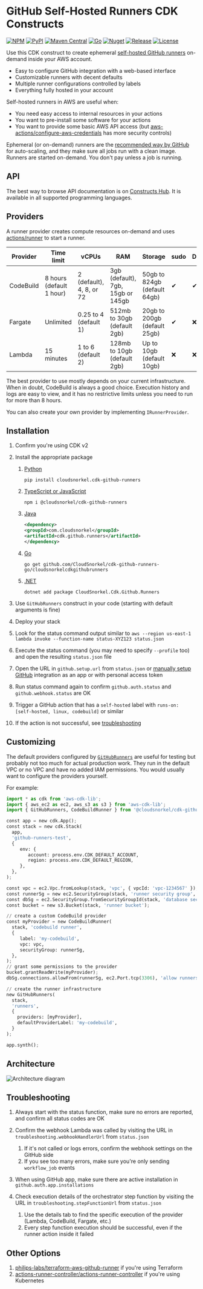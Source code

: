 # GitHub Self-Hosted Runners CDK Constructs

[![NPM](https://img.shields.io/npm/v/@cloudsnorkel/cdk-github-runners?label=npm&logo=npm)](https://www.npmjs.com/package/@cloudsnorkel/cdk-github-runners)
[![PyPI](https://img.shields.io/pypi/v/cloudsnorkel.cdk-github-runners?label=pypi&logo=pypi)](https://pypi.org/project/cloudsnorkel.cdk-github-runners)
[![Maven Central](https://img.shields.io/maven-central/v/com.cloudsnorkel/cdk.github.runners.svg?label=Maven%20Central&logo=java)](https://search.maven.org/search?q=g:%22com.cloudsnorkel%22%20AND%20a:%22cdk.github.runners%22)
[![Go](https://img.shields.io/github/v/tag/CloudSnorkel/cdk-github-runners?color=red&label=go&logo=go)](https://pkg.go.dev/github.com/CloudSnorkel/cdk-github-runners-go/cloudsnorkelcdkgithubrunners)
[![Nuget](https://img.shields.io/nuget/v/CloudSnorkel.Cdk.Github.Runners?color=red&&logo=nuget)](https://www.nuget.org/packages/CloudSnorkel.Cdk.Github.Runners/)
[![Release](https://github.com/CloudSnorkel/cdk-github-runners/actions/workflows/release.yml/badge.svg)](https://github.com/CloudSnorkel/cdk-github-runners/actions/workflows/release.yml)
[![License](https://img.shields.io/badge/license-Apache--2.0-blue)](https://github.com/CloudSnorkel/cdk-github-runners/blob/main/LICENSE)

Use this CDK construct to create ephemeral [self-hosted GitHub runners](https://docs.github.com/en/actions/hosting-your-own-runners/about-self-hosted-runners) on-demand inside your AWS account.

* Easy to configure GitHub integration with a web-based interface
* Customizable runners with decent defaults
* Multiple runner configurations controlled by labels
* Everything fully hosted in your account

Self-hosted runners in AWS are useful when:

* You need easy access to internal resources in your actions
* You want to pre-install some software for your actions
* You want to provide some basic AWS API access (but [aws-actions/configure-aws-credentials](https://github.com/marketplace/actions/configure-aws-credentials-action-for-github-actions) has more security controls)

Ephemeral (or on-demand) runners are the [recommended way by GitHub](https://docs.github.com/en/actions/hosting-your-own-runners/autoscaling-with-self-hosted-runners#using-ephemeral-runners-for-autoscaling) for auto-scaling, and they make sure all jobs run with a clean image. Runners are started on-demand. You don't pay unless a job is running.

## API

The best way to browse API documentation is on [Constructs Hub](https://constructs.dev/packages/@cloudsnorkel/cdk-github-runners/). It is available in all supported programming languages.

## Providers

A runner provider creates compute resources on-demand and uses [actions/runner](https://github.com/actions/runner) to start a runner.

| Provider  | Time limit               | vCPUs                    | RAM                               | Storage                      | sudo | Docker |
|-----------|--------------------------|--------------------------|-----------------------------------|------------------------------|------|--------|
| CodeBuild | 8 hours (default 1 hour) | 2 (default), 4, 8, or 72 | 3gb (default), 7gb, 15gb or 145gb | 50gb to 824gb (default 64gb) | ✔    | ✔     |
| Fargate   | Unlimited                | 0.25 to 4 (default 1)    | 512mb to 30gb (default 2gb)       | 20gb to 200gb (default 25gb) | ✔    | ❌    |
| Lambda    | 15 minutes               | 1 to 6 (default 2)       | 128mb to 10gb (default 2gb)       | Up to 10gb (default 10gb)    | ❌    | ❌     |

The best provider to use mostly depends on your current infrastructure. When in doubt, CodeBuild is always a good choice. Execution history and logs are easy to view, and it has no restrictive limits unless you need to run for more than 8 hours.

You can also create your own provider by implementing `IRunnerProvider`.

## Installation

1. Confirm you're using CDK v2
2. Install the appropriate package

   1. [Python](https://www.npmjs.com/package/@cloudsnorkel/cdk-github-runners)

      ```
      pip install cloudsnorkel.cdk-github-runners
      ```
   2. [TypeScript or JavaScript](https://pypi.org/project/cloudsnorkel.cdk-github-runners)

      ```
      npm i @cloudsnorkel/cdk-github-runners
      ```
   3. [Java](https://search.maven.org/search?q=g:%22com.cloudsnorkel%22%20AND%20a:%22cdk.github.runners%22)

      ```xml
      <dependency>
      <groupId>com.cloudsnorkel</groupId>
      <artifactId>cdk.github.runners</artifactId>
      </dependency>
      ```
   4. [Go](https://pkg.go.dev/github.com/CloudSnorkel/cdk-github-runners-go/cloudsnorkelcdkgithubrunners)

      ```
      go get github.com/CloudSnorkel/cdk-github-runners-go/cloudsnorkelcdkgithubrunners
      ```
   5. [.NET](https://www.nuget.org/packages/CloudSnorkel.Cdk.Github.Runners/)

      ```
      dotnet add package CloudSnorkel.Cdk.Github.Runners
      ```
3. Use `GitHubRunners` construct in your code (starting with default arguments is fine)
4. Deploy your stack
5. Look for the status command output similar to `aws --region us-east-1 lambda invoke --function-name status-XYZ123 status.json`
6. Execute the status command (you may need to specify `--profile` too) and open the resulting `status.json` file
7. Open the URL in `github.setup.url` from `status.json` or [manually setup GitHub](SETUP_GITHUB.md) integration as an app or with personal access token
8. Run status command again to confirm `github.auth.status` and `github.webhook.status` are OK
9. Trigger a GitHub action that has a `self-hosted` label with `runs-on: [self-hosted, linux, codebuild]` or similar
10. If the action is not successful, see [troubleshooting](#Troubleshooting)

## Customizing

The default providers configured by [`GitHubRunners`](https://constructs.dev/packages/@cloudsnorkel/cdk-github-runners/v/0.0.11/api/GitHubRunners?lang=typescript) are useful for testing but probably not too much for actual production work. They run in the default VPC or no VPC and have no added IAM permissions. You would usually want to configure the providers yourself.

For example:

```python
import * as cdk from 'aws-cdk-lib';
import { aws_ec2 as ec2, aws_s3 as s3 } from 'aws-cdk-lib';
import { GitHubRunners, CodeBuildRunner } from '@cloudsnorkel/cdk-github-runners';

const app = new cdk.App();
const stack = new cdk.Stack(
  app,
  'github-runners-test',
  {
     env: {
        account: process.env.CDK_DEFAULT_ACCOUNT,
        region: process.env.CDK_DEFAULT_REGION,
     },
  },
);

const vpc = ec2.Vpc.fromLookup(stack, 'vpc', { vpcId: 'vpc-1234567' });
const runnerSg = new ec2.SecurityGroup(stack, 'runner security group', { vpc: vpc });
const dbSg = ec2.SecurityGroup.fromSecurityGroupId(stack, 'database security group', 'sg-1234567');
const bucket = new s3.Bucket(stack, 'runner bucket');

// create a custom CodeBuild provider
const myProvider = new CodeBuildRunner(
  stack, 'codebuild runner',
  {
     label: 'my-codebuild',
     vpc: vpc,
     securityGroup: runnerSg,
  },
);
// grant some permissions to the provider
bucket.grantReadWrite(myProvider);
dbSg.connections.allowFrom(runnerSg, ec2.Port.tcp(3306), 'allow runners to connect to MySQL database');

// create the runner infrastructure
new GitHubRunners(
  stack,
  'runners',
  {
    providers: [myProvider],
    defaultProviderLabel: 'my-codebuild',
  }
);

app.synth();
```

## Architecture

![Architecture diagram](architecture.svg)

## Troubleshooting

1. Always start with the status function, make sure no errors are reported, and confirm all status codes are OK
2. Confirm the webhook Lambda was called by visiting the URL in `troubleshooting.webhookHandlerUrl` from `status.json`

   1. If it's not called or logs errors, confirm the webhook settings on the GitHub side
   2. If you see too many errors, make sure you're only sending `workflow_job` events
3. When using GitHub app, make sure there are active installation in `github.auth.app.installations`
4. Check execution details of the orchestrator step function by visiting the URL in `troubleshooting.stepFunctionUrl` from `status.json`

   1. Use the details tab to find the specific execution of the provider (Lambda, CodeBuild, Fargate, etc.)
   2. Every step function execution should be successful, even if the runner action inside it failed

## Other Options

1. [philips-labs/terraform-aws-github-runner](https://github.com/philips-labs/terraform-aws-github-runner) if you're using Terraform
2. [actions-runner-controller/actions-runner-controller](https://github.com/actions-runner-controller/actions-runner-controller) if you're using Kubernetes
